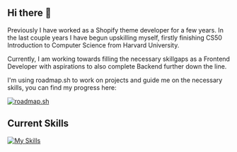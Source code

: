 ## Hi there 👋

Previously I have worked as a Shopify theme developer for a few years. In the last couple years I have begun upskilling myself, firstly finishing CS50 Introduction to Computer Science from Harvard University.

Currently, I am working towards filling the necessary skillgaps as a Frontend Developer with aspirations to also complete Backend further down the line.

I'm using roadmap.sh to work on projects and guide me on the necessary skills, you can find my progress here:

[![roadmap.sh](https://roadmap.sh/card/tall/667d8f9bfd607366924d2ada?variant=dark)](roadmap.sh)

## Current Skills

[![My Skills](https://skillicons.dev/icons?i=js,html,css,js,git,github,c,vscode,npm,py)](https://skillicons.dev)

<!--
**vxlzz/vxlzz** is a ✨ _special_ ✨ repository because its `README.md` (this file) appears on your GitHub profile.

Here are some ideas to get you started:

- 🔭 I’m currently working on ...
- 🌱 I’m currently learning ...
- 👯 I’m looking to collaborate on ...
- 🤔 I’m looking for help with ...
- 💬 Ask me about ...
- 📫 How to reach me: ...
- 😄 Pronouns: ...
- ⚡ Fun fact: ...
-->
